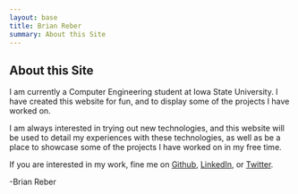 ```yaml
---
layout: base
title: Brian Reber
summary: About this Site 
---
```


## About this Site

I am currently a Computer Engineering student at Iowa State University. I have created this website for fun, and to display some of the projects I have worked on.

I am always interested in trying out new technologies, and this website will be used to detail my experiences with these technologies, as well as be a place to showcase some of the projects I have worked on in my free time.

If you are interested in my work, fine me on [Github](http://github.com/breber), [LinkedIn](http://www.linkedin.com/in/breber), or [Twitter](http://twitter.com/brian_reber).

-Brian Reber
